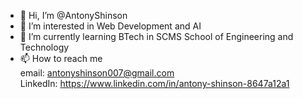 - 👋 Hi, I’m @AntonyShinson
- 👀 I’m interested in Web Development and AI
- 🌱 I’m currently learning BTech in SCMS School of Engineering and Technology
- 📫 How to reach me       
             email: antonyshinson007@gmail.com          
             LinkedIn: https://www.linkedin.com/in/antony-shinson-8647a12a1
